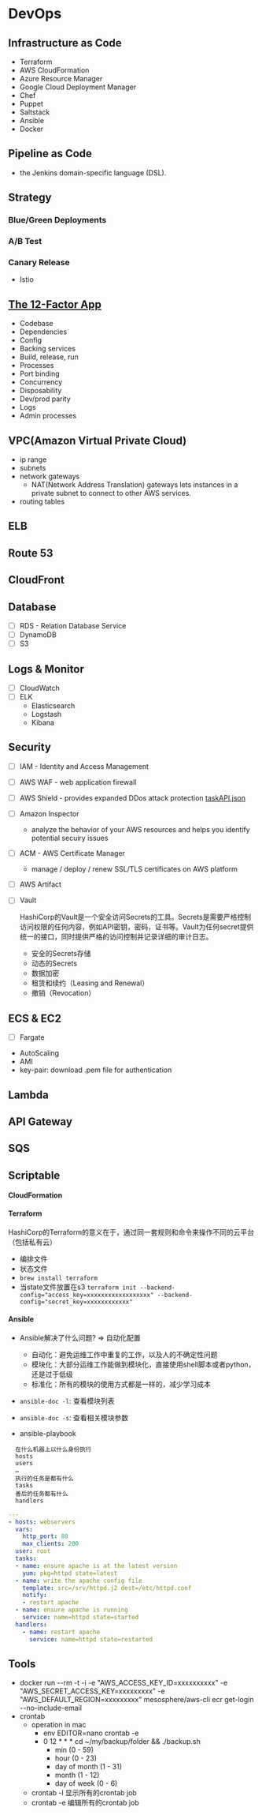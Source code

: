 # DevOps
## Infrastructure as Code
- Terraform
- AWS CloudFormation
- Azure Resource Manager 
- Google Cloud Deployment Manager
- Chef
- Puppet
- Saltstack
- Ansible
- Docker

## Pipeline as Code
- the Jenkins domain-specific language (DSL).

## Strategy
### Blue/Green Deployments
### A/B Test
### Canary Release
- Istio

## [The 12-Factor App](https://12factor.net/)
- Codebase
- Dependencies
- Config
- Backing services
- Build, release, run
- Processes
- Port binding
- Concurrency
- Disposability
- Dev/prod parity
- Logs
- Admin processes

## VPC(Amazon Virtual Private Cloud)

- ip range
- subnets
- network gateways
  - NAT(Network Address Translation) gateways lets instances in a private subnet to connect to other AWS services.
- routing tables 

## ELB
## Route 53
## CloudFront

## Database

- [ ] RDS - Relation Database Service
- [ ] DynamoDB
- [ ] S3

## Logs & Monitor

- [ ] CloudWatch
- [ ] ELK
  - Elasticsearch
  - Logstash
  - Kibana

## Security

- [ ] IAM - Identity and Access Management

- [ ] AWS WAF - web application firewall

- [ ] AWS Shield - provides expanded DDos attack protection [taskAPI.json](../../../../../Downloads/taskAPI.json) 

- [ ] Amazon Inspector

  - analyze the behavior of your AWS resources and helps you identify potential secuiry issues

- [ ] ACM  - AWS Certificate Manager

  - manage / deploy / renew SSL/TLS certificates on AWS platform

- [ ] AWS Artifact

- [ ] Vault

  HashiCorp的Vault是一个安全访问Secrets的工具。Secrets是需要严格控制访问权限的任何内容，例如API密钥，密码，证书等。Vault为任何secret提供统一的接口，同时提供严格的访问控制并记录详细的审计日志。

  - 安全的Secrets存储
  - 动态的Secrets
  - 数据加密
  - 租赁和续约（Leasing and Renewal）
  - 撤销（Revocation）

## ECS & EC2

- [ ] Fargate 
- AutoScaling
- AMI
- key-pair: download .pem file for authentication

## Lambda

## API Gateway

## SQS

## Scriptable

#### CloudFormation

#### Terraform

HashiCorp的Terraform的意义在于，通过同一套规则和命令来操作不同的云平台（包括私有云）

- 编排文件
- 状态文件
- `brew install terraform`
- 当state文件放置在s3
  `terraform init --backend-config="access_key=xxxxxxxxxxxxxxxxxx" --backend-config="secret_key=xxxxxxxxxxxx"`

#### Ansible

- Ansible解决了什么问题? => 自动化配置
    + 自动化：避免运维工作中重复的工作，以及人的不确定性问题
    + 模块化：大部分运维工作能做到模块化，直接使用shell脚本或者python，还是过于低级
    + 标准化：所有的模块的使用方式都是一样的，减少学习成本

- `ansible-doc -l`: 查看模块列表
- `ansible-doc -s`: 查看相关模块参数
- ansible-playbook
```
  在什么机器上以什么身份执行
  hosts
  users
  …
  执行的任务是都有什么
  tasks
  善后的任务都有什么
  handlers
```
```yml
---
- hosts: webservers
  vars:
    http_port: 80
    max_clients: 200
  user: root
  tasks:
  - name: ensure apache is at the latest version
    yum: pkg=httpd state=latest
  - name: write the apache config file
    template: src=/srv/httpd.j2 dest=/etc/httpd.conf
    notify:
    - restart apache
  - name: ensure apache is running
    service: name=httpd state=started
  handlers:
    - name: restart apache
      service: name=httpd state=restarted
```

## Tools

- docker run --rm -t -i -e "AWS_ACCESS_KEY_ID=xxxxxxxxxx" -e "AWS_SECRET_ACCESS_KEY=xxxxxxxxx" -e "AWS_DEFAULT_REGION=xxxxxxxxx"  mesosphere/aws-cli  ecr get-login --no-include-email
- crontab
  - operation in mac
    - env EDITOR=nano crontab -e
    - 0 12 * * *  cd ~/my/backup/folder && ./backup.sh
      - min (0 - 59) 
      - hour (0 - 23) 
      - day of month (1 - 31)
      - month (1 - 12)
      - day of week (0 - 6)
  - crontab -l  显示所有的crontab job
  - crontab -e 编辑所有的crontab job

